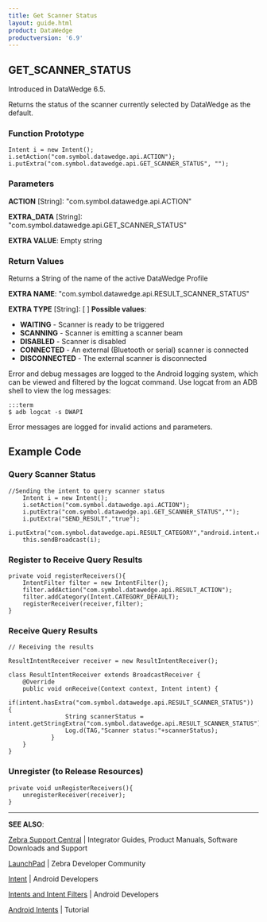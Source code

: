 ```yaml
---
title: Get Scanner Status 
layout: guide.html
product: DataWedge
productversion: '6.9'
---
```


## GET_SCANNER_STATUS

Introduced in DataWedge 6.5.

Returns the status of the scanner currently selected by DataWedge as the default.

### Function Prototype

	Intent i = new Intent();
	i.setAction("com.symbol.datawedge.api.ACTION");
	i.putExtra("com.symbol.datawedge.api.GET_SCANNER_STATUS", "");


### Parameters

**ACTION** [String]: "com.symbol.datawedge.api.ACTION"

**EXTRA_DATA** [String]: "com.symbol.datawedge.api.GET_SCANNER_STATUS"

**EXTRA VALUE**: Empty string
 

### Return Values
Returns a String of the name of the active DataWedge Profile

**EXTRA NAME**: "com.symbol.datawedge.api.RESULT_SCANNER_STATUS" 

**EXTRA TYPE** [String]: [ ] **Possible values**:
* **WAITING** - Scanner is ready to be triggered
* **SCANNING** - Scanner is emitting a scanner beam 
* **DISABLED** - Scanner is disabled
* **CONNECTED** - An external (Bluetooth or serial) scanner is connected
* **DISCONNECTED** - The external scanner is disconnected


Error and debug messages are logged to the Android logging system, which can be viewed and filtered by the logcat command. Use logcat from an ADB shell to view the log messages:

	:::term
	$ adb logcat -s DWAPI

Error messages are logged for invalid actions and parameters.

## Example Code

### Query Scanner Status

    //Sending the intent to query scanner status
		Intent i = new Intent();
		i.setAction("com.symbol.datawedge.api.ACTION");
		i.putExtra("com.symbol.datawedge.api.GET_SCANNER_STATUS","");
		i.putExtra("SEND_RESULT","true");
		i.putExtra("com.symbol.datawedge.api.RESULT_CATEGORY","android.intent.category.DEFAULT");
		this.sendBroadcast(i);

<!-- removed due to redundancy, NOT per eng. 

    // call in onResume()
    private void registerReceivers(){
        IntentFilter filter = new IntentFilter();
        filter.addAction("com.symbol.datawedge.api.RESULT_ACTION");
        filter.addCategory(Intent.CATEGORY_DEFAULT);
        registerReceiver(receiver,filter);
    }
     
    //call in onPause()
    private void unRegisterReceivers(){
        unregisterReceiver(receiver);
    }

 -->

### Register to Receive Query Results

    private void registerReceivers(){
        IntentFilter filter = new IntentFilter();
        filter.addAction("com.symbol.datawedge.api.RESULT_ACTION");
        filter.addCategory(Intent.CATEGORY_DEFAULT);
        registerReceiver(receiver,filter);
    }

### Receive Query Results

    // Receiving the results 

    ResultIntentReceiver receiver = new ResultIntentReceiver();

    class ResultIntentReceiver extends BroadcastReceiver {
        @Override
        public void onReceive(Context context, Intent intent) {
                if(intent.hasExtra("com.symbol.datawedge.api.RESULT_SCANNER_STATUS")) {
                    String scannerStatus = intent.getStringExtra("com.symbol.datawedge.api.RESULT_SCANNER_STATUS");
                    Log.d(TAG,"Scanner status:"+scannerStatus);
                }
        }
    }


<!-- 6/29/18- replaced existing code (below) with the code above, per eng. 

	// Receiving the results 

		private BroadcastReceiver mBroadcastReceiver = new BroadcastReceiver(){
    	@Override
    	public void onReceive(Context context, Intent intent){

        if (intent != null) {
            String command = intent.getStringExtra("COMMAND");
            String commandidentifier = intent.getStringExtra("COMMAND_IDENTIFIER");
            String result = intent.getStringExtra("RESULT");
            Bundle bundle = new Bundle();
            String resultInfo = "";
            if (intent.hasExtra("RESULT_INFO")) {
                bundle = intent.getBundleExtra("RESULT_INFO");
                Set<String> keys = bundle.keySet();
                for (String key : keys) {
                    resultInfo += key + ": " + bundle.getString(key) + "\n";
                }
            }
            String text = "Command: " + command + "\n" +
                    "Result: " + result + "\n" +
                    "Result Info: \n" + resultInfo + "\n" +
                    "CID:" + commandidentifier;
            
            Log.d("TAG", "#DataWedgeTestApp# \nCommand: " + command + "\nResult: " + result + "\nReason:\n" + resultInfo);
            Toast.makeText(context, text, Toast.LENGTH_LONG).show();
        	}
    	};
	};
 -->

### Unregister (to Release Resources)

    private void unRegisterReceivers(){
        unregisterReceiver(receiver);
    }

------

**SEE ALSO**:

[Zebra Support Central](https://www.zebra.com/us/en/support-downloads.html) | Integrator Guides, Product Manuals, Software Downloads and Support

[LaunchPad](https://developer.zebra.com/welcome) | Zebra Developer Community

[Intent](https://developer.android.com/reference/android/content/Intent.html) | Android Developers

[Intents and Intent Filters](http://developer.android.com/guide/components/intents-filters.html) | Android Developers

[Android Intents](http://www.vogella.com/tutorials/AndroidIntent/article.html) | Tutorial
